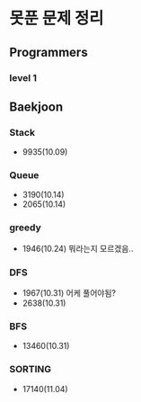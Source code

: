 # 못푼 문제 정리

## Programmers
### level 1

## Baekjoon
### Stack
- 9935(10.09)
### Queue
- 3190(10.14)
- 2065(10.14)
### greedy
- 1946(10.24) 뭐라는지 모르겠음..
### DFS
- 1967(10.31) 어케 풀어야됨?
- 2638(10.31)
### BFS
- 13460(10.31)
### SORTING
- 17140(11.04)
